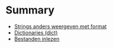 # Summary

* [Strings anders weergeven met format](string_format.md)
* [Dictionaries (dict)](chapter1.md)
* [Bestanden inlezen](invoer_lezen.md)
